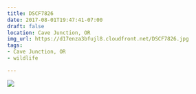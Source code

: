 ```yaml
---
title: DSCF7826
date: 2017-08-01T19:47:41-07:00
draft: false
location: Cave Junction, OR
img_url: https://d17enza3bfujl8.cloudfront.net/DSCF7826.jpg
tags:
- Cave Junction, OR
- wildlife

---
```


![](https://d17enza3bfujl8.cloudfront.net/DSCF7826.jpg)

